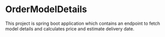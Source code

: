 # OrderModelDetails

This project is spring boot application which contains an endpoint to fetch model details and calculates price and estimate delivery date.
